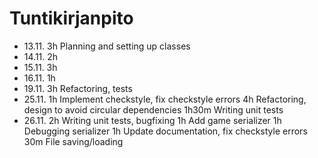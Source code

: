 # Tuntikirjanpito

* 13.11.	3h	Planning and setting up classes
* 14.11.	2h
* 15.11.	3h
* 16.11.	1h
* 19.11.	3h	Refactoring, tests
* 25.11.	1h	Implement checkstyle, fix checkstyle errors
		4h	Refactoring, design to avoid circular dependencies
		1h30m	Writing unit tests
* 26.11.	2h	Writing unit tests, bugfixing
		1h	Add game serializer
		1h	Debugging serializer
		1h	Update documentation, fix checkstyle errors
		30m	File saving/loading